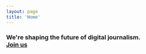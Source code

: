 ```yaml
---
layout: page
title: 'Home'
---
```


<ContentSection>

### We're shaping the future of digital journalism. <br/> [Join us](https://workforus.theguardian.com)

</ContentSection>
